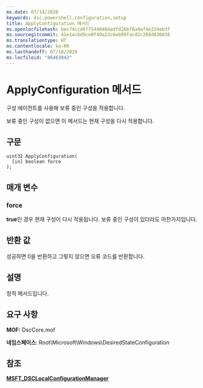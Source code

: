 ```yaml
---
ms.date: 07/14/2020
keywords: dsc,powershell,configuration,setup
title: ApplyConfiguration 메서드
ms.openlocfilehash: bec74ccd6f75448484adfd26bf8a4af4e224eb3f
ms.sourcegitcommit: 41e1acbd9ce0f49a23c6eb99facd2c280d836836
ms.translationtype: HT
ms.contentlocale: ko-KR
ms.lasthandoff: 07/18/2020
ms.locfileid: "86463842"
---
```

# <a name="applyconfiguration-method"></a>ApplyConfiguration 메서드

구성 에이전트를 사용해 보류 중인 구성을 적용합니다.

보류 중인 구성이 없으면 이 메서드는 현재 구성을 다시 적용합니다.

## <a name="syntax"></a>구문

```mof
uint32 ApplyConfiguration(
  [in] boolean force
);
```

## <a name="parameters"></a>매개 변수

### <a name="force"></a>force

**true**인 경우 현재 구성이 다시 적용됩니다. 보류 중인 구성이 있더라도 마찬가지입니다.

## <a name="return-value"></a>반환 값

성공하면 0을 반환하고 그렇지 않으면 오류 코드를 반환합니다.

## <a name="remarks"></a>설명

정적 메서드입니다.

## <a name="requirements"></a>요구 사항

**MOF:** DscCore.mof

**네임스페이스**: Root\Microsoft\Windows\DesiredStateConfiguration

## <a name="see-also"></a>참조

[**MSFT_DSCLocalConfigurationManager**](msft-dsclocalconfigurationmanager.md)
